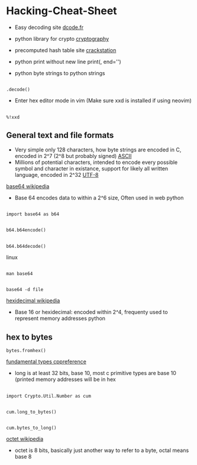 # Hacking-Cheat-Sheet

- Easy decoding site
[dcode.fr](https://www.dcode.fr/)

- python library for crypto
[cryptography](https://cryptography.io/en/latest/)

- precomputed hash table site
[crackstation](https://crackstation.net/)

- python print without new line
print(, end='')

- python byte strings to python strings
##
    .decode()

- Enter hex editor mode in vim (Make sure xxd is installed if using neovim)
##
    %!xxd

## General text and file formats
- Very simple only 128 characters, how byte strings are encoded in C, encoded in 2^7 (2^8 but probably signed)
[ASCII](https://en.wikipedia.org/wiki/ASCII)
- Millions of potential characters, intended to encode every possible symbol and character in existance, support for likely all written language, encoded in 2^32
[UTF-8](https://en.wikipedia.org/wiki/UTF-8)

[base64 wikipedia](https://en.wikipedia.org/wiki/Base64)
- Base 64 encodes data to within a 2^6 size, Often used in web
python
##
    import base64 as b64
##
    b64.b64encode()
##
    b64.b64decode()
linux
##
    man base64
##
    base64 -d file

[hexidecimal wikipedia](https://en.wikipedia.org/wiki/Hexadecimal)
- Base 16 or hexidecimal: encoded within 2^4, frequenty used to represent memory addresses
python
## hex to bytes
    bytes.fromhex()

[fundamental types cppreference](https://en.cppreference.com/w/cpp/language/types#Modifiers)
- long is at least 32 bits, base 10, most c primitive types are base 10 (printed memory addresses will be in hex
##
    import Crypto.Util.Number as cum
##
    cum.long_to_bytes()
##
    cum.bytes_to_long()
[octet wikipedia](https://en.wikipedia.org/wiki/Octet_(computing))
- octet is 8 bits, basically just another way to refer to a byte, octal means base 8
